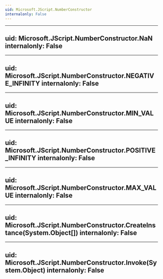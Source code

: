 ```yaml
---
uid: Microsoft.JScript.NumberConstructor
internalonly: False
---
```


---
uid: Microsoft.JScript.NumberConstructor.NaN
internalonly: False
---

---
uid: Microsoft.JScript.NumberConstructor.NEGATIVE_INFINITY
internalonly: False
---

---
uid: Microsoft.JScript.NumberConstructor.MIN_VALUE
internalonly: False
---

---
uid: Microsoft.JScript.NumberConstructor.POSITIVE_INFINITY
internalonly: False
---

---
uid: Microsoft.JScript.NumberConstructor.MAX_VALUE
internalonly: False
---

---
uid: Microsoft.JScript.NumberConstructor.CreateInstance(System.Object[])
internalonly: False
---

---
uid: Microsoft.JScript.NumberConstructor.Invoke(System.Object)
internalonly: False
---
